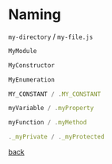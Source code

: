 # Naming

`my-directory` / `my-file.js`

```javascript
MyModule

MyConstructor

MyEnumeration

MY_CONSTANT / .MY_CONSTANT

myVariable / .myProperty

myFunction / .myMethod

._myPrivate / ._myProtected
```

[back](readme.html)